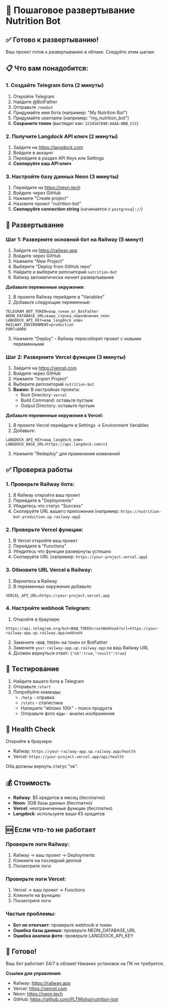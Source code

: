 # 🚀 Пошаговое развертывание Nutrition Bot

## ✅ Готово к развертыванию!

Ваш проект готов к развертыванию в облаке. Следуйте этим шагам:

## 📋 Что вам понадобится:

### 1. Создайте Telegram бота (2 минуты)
1. Откройте Telegram
2. Найдите @BotFather
3. Отправьте `/newbot`
4. Придумайте имя бота (например: "My Nutrition Bot")
5. Придумайте username (например: "my_nutrition_bot")
6. **Сохраните токен** (выглядит как: `1234567890:AAAA-BBB_CCC`)

### 2. Получите Langdock API ключ (2 минуты)
1. Зайдите на https://langdock.com
2. Войдите в аккаунт
3. Перейдите в раздел API Keys или Settings
4. **Скопируйте ваш API ключ**

### 3. Настройте базу данных Neon (3 минуты)
1. Перейдите на https://neon.tech
2. Войдите через GitHub
3. Нажмите "Create project"
4. Назовите проект "nutrition-bot"
5. **Скопируйте connection string** (начинается с `postgresql://`)

## 🚀 Развертывание

### Шаг 1: Разверните основной бот на Railway (5 минут)

1. Зайдите на https://railway.app
2. Войдите через GitHub
3. Нажмите "New Project"
4. Выберите "Deploy from GitHub repo"
5. Найдите и выберите репозиторий `nutrition-bot`
6. Railway автоматически начнет развертывание

**Добавьте переменные окружения:**
1. В проекте Railway перейдите в "Variables"
2. Добавьте следующие переменные:

```
TELEGRAM_BOT_TOKEN=ваш_токен_от_BotFather
NEON_DATABASE_URL=ваша_строка_подключения_neon
LANGDOCK_API_KEY=ваш_langdock_ключ
RAILWAY_ENVIRONMENT=production
PORT=8000
```

3. Нажмите "Deploy" - Railway пересоберет проект с новыми переменными

### Шаг 2: Разверните Vercel функции (3 минуты)

1. Зайдите на https://vercel.com
2. Войдите через GitHub
3. Нажмите "Import Project"
4. Выберите репозиторий `nutrition-bot`
5. **Важно:** В настройках проекта:
   - Root Directory: `vercel`
   - Build Command: оставьте пустым
   - Output Directory: оставьте пустым

**Добавьте переменные окружения в Vercel:**
1. В проекте Vercel перейдите в Settings → Environment Variables
2. Добавьте:

```
LANGDOCK_API_KEY=ваш_langdock_ключ
LANGDOCK_BASE_URL=https://api.langdock.com/v1
```

3. Нажмите "Redeploy" для применения изменений

## ✅ Проверка работы

### 1. Проверьте Railway бота:
1. В Railway откройте ваш проект
2. Перейдите в "Deployments"
3. Убедитесь что статус "Success"
4. Скопируйте URL вашего приложения (например: `https://nutrition-bot-production.up.railway.app`)

### 2. Проверьте Vercel функции:
1. В Vercel откройте ваш проект
2. Перейдите в "Functions"
3. Убедитесь что функции развернуты успешно
4. Скопируйте URL (например: `https://your-project.vercel.app`)

### 3. Обновите URL Vercel в Railway:
1. Вернитесь в Railway
2. В переменных окружения добавьте:
```
VERCEL_API_URL=https://your-project.vercel.app
```

### 4. Настройте webhook Telegram:
1. Откройте в браузере:
```
https://api.telegram.org/bot<ВАШ_ТОКЕН>/setWebhook?url=https://your-railway-app.up.railway.app/webhook
```
2. Замените `<ВАШ_ТОКЕН>` на токен от BotFather
3. Замените `your-railway-app.up.railway.app` на ваш Railway URL
4. Должен вернуться ответ: `{"ok":true,"result":true}`

## 🎉 Тестирование

1. Найдите вашего бота в Telegram
2. Отправьте `/start`
3. Попробуйте команды:
   - `/help` - справка
   - `/stats` - статистика
   - Напишите "яблоко 100г" - поиск продукта
   - Отправьте фото еды - анализ изображения

## 🔧 Health Check

Откройте в браузере:
- Railway: `https://your-railway-app.up.railway.app/health`
- Vercel: `https://your-project.vercel.app/api/health`

Оба должны вернуть статус "ok".

## 💰 Стоимость

- **Railway**: $5 кредитов в месяц (бесплатно)
- **Neon**: 3GB базы данных (бесплатно)
- **Vercel**: неограниченные функции (бесплатно)
- **Langdock**: используете ваши €5 кредитов

## 🆘 Если что-то не работает

### Проверьте логи Railway:
1. Railway → ваш проект → Deployments
2. Кликните на последний деплой
3. Посмотрите логи

### Проверьте логи Vercel:
1. Vercel → ваш проект → Functions
2. Кликните на функцию
3. Посмотрите логи

### Частые проблемы:
- **Бот не отвечает**: проверьте webhook и токен
- **Ошибка базы данных**: проверьте NEON_DATABASE_URL
- **Ошибка анализа фото**: проверьте LANGDOCK_API_KEY

## 🎯 Готово!

Ваш бот работает 24/7 в облаке! Никаких установок на ПК не требуется.

**Ссылки для управления:**
- Railway: https://railway.app
- Vercel: https://vercel.com  
- Neon: https://neon.tech
- GitHub: https://github.com/PLTMisha/nutrition-bot
